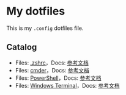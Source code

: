 # My dotfiles

This is my `.config` dotfiles file.

## Catalog

- Files: [.zshrc](./.zshrc)，Docs: [参考文档](https://areschang.top/linux/wsl/zsh/oh-my-zsh)
- Files: [cmder](./cmder/)，Docs: [参考文档](https://areschang.top/else/tools/cmder-expert.html)
- Files: [PowerShell](./Microsoft.PowerShell_profile.ps1)，Docs: [参考文档](https://areschang.top/else/tools/power-shell.html)
- Files: [Windows Terminal](./WindowsTerminal/)，Docs: [参考文档](https://areschang.top/else/tools/power-shell.html)
